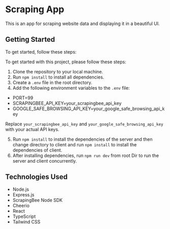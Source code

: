 # Scraping App

This is an app for scraping website data and displaying it in a beautiful UI.

## Getting Started

To get started, follow these steps:

To get started with this project, please follow these steps:

1. Clone the repository to your local machine.
2. Run `npm install` to install all dependencies.
3. Create a `.env` file in the root directory.
4. Add the following environment variables to the `.env` file:

+ PORT=99
+ SCRAPINGBEE_API_KEY=your_scrapingbee_api_key
+ GOOGLE_SAFE_BROWSING_API_KEY=your_google_safe_browsing_api_key

Replace `your_scrapingbee_api_key` and `your_google_safe_browsing_api_key` with your actual API keys.

5. Run `npm install` to install the dependencies of the server and  then change directory to client and run `npm install` to install the dependencies of client.
6. After installing dependencies, run `npm run dev` from root Dir to run the server and client concurrently.

## Technologies Used

- Node.js
- Express.js
- ScrapingBee Node SDK
- Cheerio
- React
- TypeScript
- Tailwind CSS
